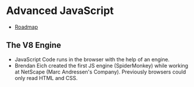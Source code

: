 # Advanced JavaScript

- [Roadmap](https://coggle.it/diagram/XE3ZoVj-rtA5hcxj/t/advanced-javascript)

## The V8 Engine

- JavaScript Code runs in the browser with the help of an engine.
- Brendan Eich created the first JS engine (SpiderMonkey) while working at NetScape (Marc Andressen's Company). Previously browsers could only read HTML and CSS.
